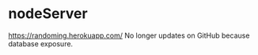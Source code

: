 # nodeServer
https://randoming.herokuapp.com/
No longer updates on GitHub because database exposure.

